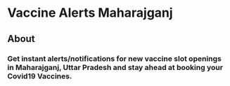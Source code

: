 <!--
  Title: Maharajganj Vaccine Alerts
  Description: Covid19 Vaccine Slot tracker and notifier for Maharajganj district, Uttar Pradesh.
  Author: nutomic
  -->

# Vaccine Alerts Maharajganj




## About

### Get instant alerts/notifications for new vaccine slot openings in Maharajganj, Uttar Pradesh and stay ahead at booking your Covid19 Vaccines.
